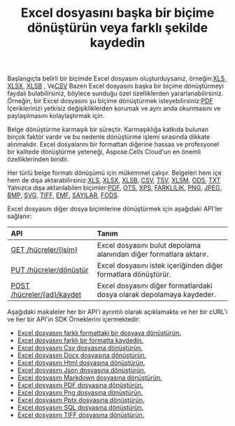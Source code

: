 ﻿---
title: Excel dosyasını başka bir biçime dönüştürün veya farklı şekilde kaydedin
second_title: Documen
linktitle: Dönüştürme ve Kaydetme
type: docs
url: /tr/conversion-and-save-as/
aliases: [/convert-excel/,/convert/]
keywords: File conversion, Format conversion, PDF export, Save file, Save Excel file
description: Aspose.Cells Cloud REST API, Excel dosyalarını çeşitli biçimlerdeki dosyalara dönüştürmeyi destekler. SDK, çeşitli geliştirme dillerini destekler. Bunlar arasında Android, C#, Go, Java, NodeJS, Perl, PHP, Python, Ruby ve Swift bulunur.
weight: 30
kwords: Dosya dönüştürme, Biçim dönüştürme, PDF dışa aktarma, Dosyayı kaydet, Excel dosyalarını kaydet, Office Bulut, REST API, Elektronik Tablo, PDF, CSV, Json, Markdown, Excel'i çeşitli biçimlere dönüştür
---
Başlangıçta belirli bir biçimde Excel dosyasını oluşturduysanız, örneğin:[XLS](https://docs.fileformat.com/spreadsheet/xls/), [XLSX](https://docs.fileformat.com/spreadsheet/xlsx/), [XLSB](https://docs.fileformat.com/spreadsheet/xlsb/) , Ve[CSV](https://docs.fileformat.com/spreadsheet/csv/) Bazen Excel dosyasını başka bir biçime dönüştürmeyi faydalı bulabilirsiniz, böylece sunduğu özel özelliklerden yararlanabilirsiniz. Örneğin, bir Excel dosyasını şu biçime dönüştürmek isteyebilirsiniz:[PDF](https://docs.fileformat.com/pdf/) İçeriklerinizi yetkisiz değişikliklerden korumak ve aynı anda okunmasını ve paylaşılmasını kolaylaştırmak için.

Belge dönüştürme karmaşık bir süreçtir. Karmaşıklığa katkıda bulunan birçok faktör vardır ve bu nedenle dönüştürme işlemi sırasında dikkate alınmalıdır. Excel dosyalarını bir formattan diğerine hassas ve profesyonel bir kalitede dönüştürme yeteneği, Aspose.Cells Cloud'un en önemli özelliklerinden biridir.

 Her türlü belge formatı dönüşümü için mükemmel çalışır. Belgeleri hem içe hem de dışa aktarabilirsiniz:[XLS](https://docs.fileformat.com/spreadsheet/xls/), [XLSX](https://docs.fileformat.com/spreadsheet/xlsx/), [XLSB](https://docs.fileformat.com/spreadsheet/xlsb/), [CSV](https://docs.fileformat.com/spreadsheet/csv/), [TSV](https://docs.fileformat.com/spreadsheet/tsv/), [XLSM](https://docs.fileformat.com/spreadsheet/xlsm/), [ODS](https://docs.fileformat.com/spreadsheet/ods/), [TXT](https://docs.fileformat.com/word-processing/txt/) Yalnızca dışa aktarılabilen biçimler:[PDF](https://docs.fileformat.com/pdf/), [OTS](https://docs.fileformat.com/spreadsheet/ots/), [XPS](https://docs.fileformat.com/page-description-language/xps/), [FARKLILIK](https://docs.fileformat.com/spreadsheet/dif/), [PNG](https://docs.fileformat.com/Image/png/), [JPEG](https://docs.fileformat.com/image/jpeg/), [BMP](https://docs.fileformat.com/image/bmp/), [SVG](https://docs.fileformat.com/page-description-language/svg/), [TIFF](https://docs.fileformat.com/image/tiff/), [EMF](https://docs.fileformat.com/image/emf/), [SAYILAR](https://docs.fileformat.com/spreadsheet/numbers/), [FODS](https://docs.fileformat.com/spreadsheet/fods/).

Excel dosyasını diğer dosya biçimlerine dönüştürmek için aşağıdaki API'ler sağlanır:

|API|Tanım|
|:- |:- |
|[GET /hücreler/{isim}](https://apireference.aspose.cloud/cells/#/Workbook/GetWorkBook)|Excel dosyasını bulut depolama alanından diğer formatlara aktarır.|
|[PUT /hücreler/dönüştür](https://apireference.aspose.cloud/cells/#/Workbook/PutConvertWorkBook)|Excel dosyasını istek içeriğinden diğer formatlara dönüştürür.|
|[POST /hücreler/{ad}/kaydet](https://apireference.aspose.cloud/cells/#/SaveAs/PostDocumentSaveAs)|Excel dosyasını diğer formatlardaki dosya olarak depolamaya kaydeder.|

Aşağıdaki makaleler her bir API'i ayrıntılı olarak açıklamakta ve her bir cURL'i ve her bir API'in SDK Örneklerini içermektedir:

- [Excel dosyasını farklı formattaki bir dosyaya dönüştürün.](/cells/tr/convert-an-excel-file-to-different-formats)
- [Excel dosyasını farklı bir formatta kaydedin.](/cells/tr/save-an-excel-file-as-other-formats-files)
- [Excel dosyasını Csv dosyasına dönüştürün.](/cells/tr/convert-excel-file-to-csv-file)
- [Excel dosyasını Docx dosyasına dönüştürün.](/cells/tr/convert-excel-file-to-docx-file)
- [Excel dosyasını Html dosyasına dönüştürün.](/cells/tr/convert-excel-file-to-html-file)
- [Excel dosyasını Json dosyasına dönüştürün.](/cells/tr/convert-excel-file-to-json-file)
- [Excel dosyasını Markdown dosyasına dönüştürün.](/cells/tr/convert-excel-file-to-markdown-file)
- [Excel dosyasını PDF dosyasına dönüştürün.](/cells/tr/convert-excel-file-to-pdf-file)
- [Excel dosyasını Png dosyasına dönüştürün.](/cells/tr/convert-excel-file-to-png-file)
- [Excel dosyasını Pptx dosyasına dönüştürün.](/cells/tr/convert-excel-file-to-pptx-file)
- [Excel dosyasını SQL dosyasına dönüştürün.](/cells/tr/convert-excel-file-to-sql-file)
- [Excel dosyasını TIFF dosyasına dönüştürün.](/cells/tr/convert-excel-file-to-tiff-file)
